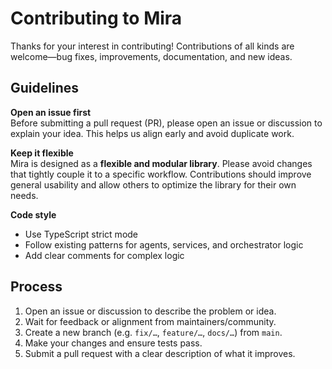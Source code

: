 # Contributing to Mira

Thanks for your interest in contributing! Contributions of all kinds are welcome—bug fixes, improvements, documentation, and new ideas.

## Guidelines

**Open an issue first**  
Before submitting a pull request (PR), please open an issue or discussion to explain your idea. This helps us align early and avoid duplicate work.

**Keep it flexible**  
Mira is designed as a **flexible and modular library**. Please avoid changes that tightly couple it to a specific workflow. Contributions should improve general usability and allow others to optimize the library for their own needs.

**Code style**

- Use TypeScript strict mode
- Follow existing patterns for agents, services, and orchestrator logic
- Add clear comments for complex logic

## Process

1. Open an issue or discussion to describe the problem or idea.
2. Wait for feedback or alignment from maintainers/community.
3. Create a new branch (e.g. `fix/…`, `feature/…`, `docs/…`) from `main`.
4. Make your changes and ensure tests pass.
5. Submit a pull request with a clear description of what it improves.
